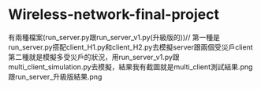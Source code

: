 # Wireless-network-final-project
有兩種檔案(run_server.py跟run_server_v1.py(升級版的))//
第一種是run_server.py搭配client_H1.py和client_H2.py去模擬server跟兩個受災戶client
第二種就是模擬多受災戶的狀況，用run_server_v1.py跟multi_client_simulation.py去模擬，結果我有截圖就是multi_client測試結果.png跟run_server_升級版結果.png

